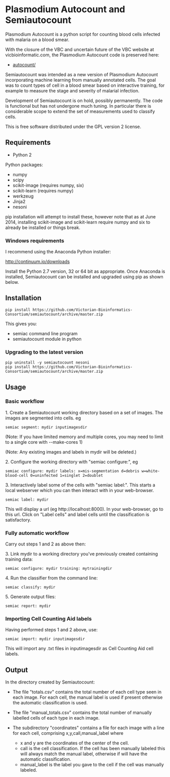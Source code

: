 # Plasmodium Autocount and Semiautocount

Plasmodium Autocount is a python script for counting blood cells infected with malaria on a blood smear.

With the closure of the VBC and uncertain future of the VBC website at vicbioinformatic.com, the Plasmodium Autocount code is preserved here:

* [autocount/](autocount/)

Semiautocount was intended as a new version of Plasmodium Autocount incorporating machine learning from manually annotated cells. The goal was to count types of cell in a blood smear based on interactive training, for example to measure the stage and severity of malarial infection.

Development of Semiautocount is on hold, possibly permanently. The code is functional but has not undergone much tuning. In particular there is considerable scope to extend the set of measurements used to classify cells.

This is free software distributed under the GPL version 2 license.

## Requirements

- Python 2

Python packages:

- numpy
- scipy
- scikit-image (requires numpy, six)
- scikit-learn (requires numpy)
- werkzeug
- Jinja2
- nesoni

pip installation will attempt to install these, however note that
as at June 2014, installing scikit-image and scikit-learn require
numpy and six to already be installed or things break.

### Windows requirements

I recommend using the Anaconda Python installer:

http://continuum.io/downloads

Install the Python 2.7 version, 32 or 64 bit as appropriate. Once
Anaconda is installed, Semiautocount can be installed and upgraded
using pip as shown below.


## Installation

    pip install https://github.com/Victorian-Bioinformatics-Consortium/semiautocount/archive/master.zip

This gives you:

- semiac command line program  
- semiautocount module in python

### Upgrading to the latest version

    pip uninstall -y semiautocount nesoni
    pip install https://github.com/Victorian-Bioinformatics-Consortium/semiautocount/archive/master.zip


## Usage

### Basic workflow

1\. Create a Semiautocount working directory based on a set of images.
The images are segmented into cells. eg

    semiac segment: mydir inputimagesdir

(Note: If you have limited memory and multiple cores, you may need
to limit to a single core with --make-cores 1)

(Note: Any existing images and labels in mydir will be deleted.)

2\. Configure the working directory with "semiac configure:", eg

    semiac configure: mydir labels: x=mis-segmentation d=debris w=white-blood-cell 0=uninfected 1=singlet 2=doublet

3\. Interactively label some of the cells with "semiac label:". This starts a
local webserver which you can then interact with in your web-browser.

    semiac label: mydir

This will display a url (eg http://localhost:8000). In your web-browser, go to this url.
Click on "Label cells" and label cells until the classification is satisfactory.


### Fully automatic workflow

Carry out steps 1 and 2 as above then:

3\. Link mydir to a working directory you've previously created containing training data:

    semiac configure: mydir training: mytrainingdir

4\. Run the classifier from the command line:

    semiac classify: mydir

5\. Generate output files:

    semiac report: mydir


### Importing Cell Counting Aid labels

Having performed steps 1 and 2 above, use:

    semiac import: mydir inputimagesdir

This will import any .txt files in inputimagesdir as Cell Counting Aid cell labels.


## Output

In the directory created by Semiautocount:

* The file "totals.csv" contains the total number of each cell type
  seen in each image.
  For each cell, the manual label is used if present
  otherwise the automatic classification is used.

* The file "manual_totals.csv" contains the total number of manually labelled
  cells of each type in each image.

* The subdirectory "coordinates" contains a file for each image with a line
  for each cell, comprising x,y,call,manual_label where
  * x and y are the coordinates of the center of the cell.
  * call is the cell classification.
    If the cell has been manually labeled
    this will always match the manual label,
    otherwise if will have the automatic classification.
  * manual_label is the label you gave to the cell if the cell was manually labeled.
